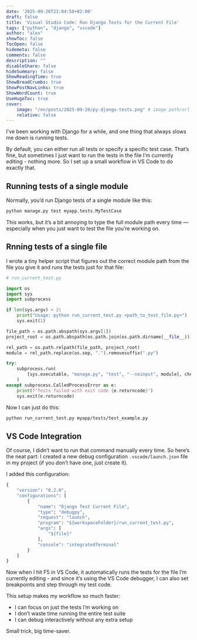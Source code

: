 ```yaml
---
date: '2025-09-26T21:04:50+02:00'
draft: false
title: 'Visual Studio Code: Run Django Tests for the Current File'
tags: ["python", "django", "vscode"]
author: "alex"
showToc: false
TocOpen: false
hidemeta: false
comments: false
description: ""
disableShare: false
hideSummary: false
ShowReadingTime: true
ShowBreadCrumbs: true
ShowPostNavLinks: true
ShowWordCount: true
UseHugoToc: true
cover:
    image: "/en/posts/2025-09-26/py-django-tests.png" # image path/url
    relative: false
---
```




I’ve been working with Django for a while, and one thing that always slows me down is running tests.

By default, you can either run all tests or specify a specific test case. That’s fine, but sometimes I just want to run the tests in the file I’m currently editing - nothing more. So I set up a small workflow in VS Code to do exactly that.

## Running tests of a single module

Normally, you’d run Django tests of a single module like this:

```sh
python manage.py test myapp.tests.MyTestCase
```

This works, but it’s a bit annoying to type the full module path every time — especially when you just want to test the file you’re working on.

## Rnning tests of a single file

I wrote a tiny helper script that figures out the correct module path from the file you give it and runs the tests just for that file:

```py
# run_current_test.py

import os
import sys
import subprocess

if len(sys.argv) < 2:
    print("Usage: python run_current_test.py <path_to_test_file.py>")
    sys.exit(1)

file_path = os.path.abspath(sys.argv[1])
project_root = os.path.abspath(os.path.join(os.path.dirname(__file__)))

rel_path = os.path.relpath(file_path, project_root)
module = rel_path.replace(os.sep, ".").removesuffix(".py")

try:
    subprocess.run(
        [sys.executable, "manage.py", "test", "--noinput", module], check=True
    )
except subprocess.CalledProcessError as e:
    print(f"Tests failed with exit code {e.returncode}")
    sys.exit(e.returncode)
```

Now I can just do this:

```sh
python run_current_test.py myapp/tests/test_example.py
```

## VS Code Integration

Of course, I didn’t want to run that command manually every time. So here’s the neat part:
I created a new debug configuration `.vscode/launch.json` file in my project (if you don’t have one, just create it).

I added this configuration:

```py
{
    "version": "0.2.0",
    "configurations": [
        {
            "name": "Django Test Current File",
            "type": "debugpy",
            "request": "launch",
            "program": "${workspaceFolder}/run_current_test.py",
            "args": [
                "${file}"
            ],
            "console": "integratedTerminal"
        }
    ]
}

```

Now when I hit F5 in VS Code, it automatically runs the tests for the file I’m currently editing - and since it’s using the VS Code debugger, I can also set breakpoints and step through my test code.

This setup makes my workflow so much faster:

- I can focus on just the tests I’m working on
- I don’t waste time running the entire test suite
- I can debug interactively without any extra setup

Small trick, big time-saver.

